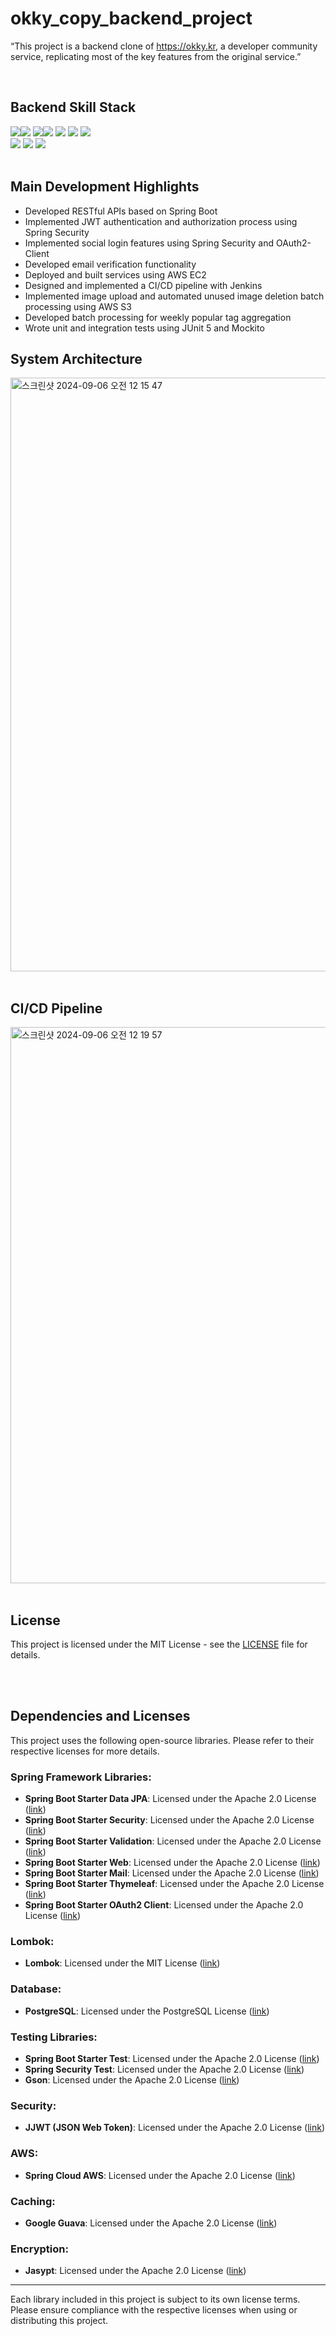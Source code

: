 # okky_copy_backend_project


“This project is a backend clone of https://okky.kr, a developer community service, replicating most of the key features from the original service.”

<br/>

## Backend Skill Stack

<div>
<a target="_blank" rel="noopener noreferrer nofollow"><img src="https://img.shields.io/badge/Java-007396?style=for-the-badge&logo=Java&logoColor=FFFFFF"/><img src="https://img.shields.io/badge/17-515151?style=for-the-badge"></a>
<a target="_blank" rel="noopener noreferrer nofollow"><img src="https://img.shields.io/badge/Spring Boot-6DB33F?style=for-the-badge&logo=springboot&logoColor=FFFFFF"><img src="https://img.shields.io/badge/3.1.3-515151?style=for-the-badge"></a>
<a target="_blank" rel="noopener noreferrer nofollow"><img src="https://img.shields.io/badge/JPA-59666C?style=for-the-badge&logo=hibernate&logoColor=FFFFFF"/></a>
<a target="_blank" rel="noopener noreferrer nofollow"><img src="https://img.shields.io/badge/Spring Security-6DB33F?style=for-the-badge&logo=springsecurity&logoColor=FFFFFF"/></a>
<a target="_blank" rel="noopener noreferrer nofollow"><img src="https://img.shields.io/badge/JUnit5-25A162?style=for-the-badge&logo=junit5&logoColor=FFFFFF"/></a>
</div>
<div>
<a target="_blank" rel="noopener noreferrer nofollow"><img src="https://img.shields.io/badge/Mockito-25A162?style=for-the-badge&logo=Mockito&logoColor=FFFFFF"/></a>
<a target="_blank" rel="noopener noreferrer nofollow"><img src="https://img.shields.io/badge/PostgresSQL-4169E1?style=for-the-badge&logo=postgresql&logoColor=FFFFFF"/></a>
<a target="_blank" rel="noopener noreferrer nofollow"><img src="https://img.shields.io/badge/AWS S3-569A31?style=for-the-badge&logo=amazons3&logoColor=FFFFFF"/></a>
</div>

<br/>

## Main Development Highlights

- Developed RESTful APIs based on Spring Boot
- Implemented JWT authentication and authorization process using Spring Security
- Implemented social login features using Spring Security and OAuth2-Client
- Developed email verification functionality
- Deployed and built services using AWS EC2
- Designed and implemented a CI/CD pipeline with Jenkins
- Implemented image upload and automated unused image deletion batch processing using AWS S3
- Developed batch processing for weekly popular tag aggregation
- Wrote unit and integration tests using JUnit 5 and Mockito

## System Architecture
<img width="950" alt="스크린샷 2024-09-06 오전 12 15 47" src="https://github.com/user-attachments/assets/81b4ba68-cf06-4c7a-95c8-b632aa49f73c">

<br/>
<br/>


## CI/CD Pipeline
<img width="890" alt="스크린샷 2024-09-06 오전 12 19 57" src="https://github.com/user-attachments/assets/0444b320-ef76-4981-ab1b-219f8c81f564">

<br/>
<br/>

## License

This project is licensed under the MIT License - see the [LICENSE](./LICENSE) file for details.

<br/>
<br/>

## Dependencies and Licenses

This project uses the following open-source libraries. Please refer to their respective licenses for more details.

### Spring Framework Libraries:
- **Spring Boot Starter Data JPA**: Licensed under the Apache 2.0 License ([link](https://www.apache.org/licenses/LICENSE-2.0))
- **Spring Boot Starter Security**: Licensed under the Apache 2.0 License ([link](https://www.apache.org/licenses/LICENSE-2.0))
- **Spring Boot Starter Validation**: Licensed under the Apache 2.0 License ([link](https://www.apache.org/licenses/LICENSE-2.0))
- **Spring Boot Starter Web**: Licensed under the Apache 2.0 License ([link](https://www.apache.org/licenses/LICENSE-2.0))
- **Spring Boot Starter Mail**: Licensed under the Apache 2.0 License ([link](https://www.apache.org/licenses/LICENSE-2.0))
- **Spring Boot Starter Thymeleaf**: Licensed under the Apache 2.0 License ([link](https://www.apache.org/licenses/LICENSE-2.0))
- **Spring Boot Starter OAuth2 Client**: Licensed under the Apache 2.0 License ([link](https://www.apache.org/licenses/LICENSE-2.0))

### Lombok:
- **Lombok**: Licensed under the MIT License ([link](https://opensource.org/licenses/MIT))

### Database:
- **PostgreSQL**: Licensed under the PostgreSQL License ([link](https://opensource.org/licenses/postgresql))

### Testing Libraries:
- **Spring Boot Starter Test**: Licensed under the Apache 2.0 License ([link](https://www.apache.org/licenses/LICENSE-2.0))
- **Spring Security Test**: Licensed under the Apache 2.0 License ([link](https://www.apache.org/licenses/LICENSE-2.0))
- **Gson**: Licensed under the Apache 2.0 License ([link](https://www.apache.org/licenses/LICENSE-2.0))

### Security:
- **JJWT (JSON Web Token)**: Licensed under the Apache 2.0 License ([link](https://www.apache.org/licenses/LICENSE-2.0))

### AWS:
- **Spring Cloud AWS**: Licensed under the Apache 2.0 License ([link](https://www.apache.org/licenses/LICENSE-2.0))

### Caching:
- **Google Guava**: Licensed under the Apache 2.0 License ([link](https://www.apache.org/licenses/LICENSE-2.0))

### Encryption:
- **Jasypt**: Licensed under the Apache 2.0 License ([link](https://www.apache.org/licenses/LICENSE-2.0))

---

Each library included in this project is subject to its own license terms. Please ensure compliance with the respective licenses when using or distributing this project.


